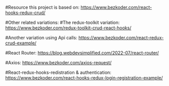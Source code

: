 #Resource this project is based on:
https://www.bezkoder.com/react-hooks-redux-crud/

#Other related variations:
#The redux-toolkit variation:
https://www.bezkoder.com/redux-toolkit-crud-react-hooks/

#Another variation using Api calls:
https://www.bezkoder.com/react-redux-crud-example/

#React Router:
https://blog.webdevsimplified.com/2022-07/react-router/

#Axios:
https://www.bezkoder.com/axios-request/

#React-redux-hooks-redistration & authentication:
https://www.bezkoder.com/react-hooks-redux-login-registration-example/
